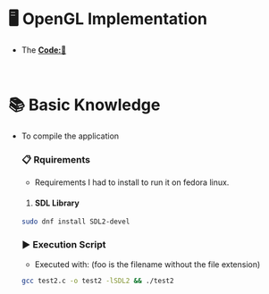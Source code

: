 # 🖥️ OpenGL Implementation
- The **[Code:📑](../C/OpenGL/test2.c)**

&nbsp;

# 📚 Basic Knowledge
- To compile the application 
    ### 📋 Rquirements
    - Requirements I had to install to run it on fedora linux.
    1. #### SDL Library
    ```bash
    sudo dnf install SDL2-devel
    ```

    ### ▶️ Execution Script
    - Executed with: (foo is the filename without the file extension)
    ```bash
    gcc test2.c -o test2 -lSDL2 && ./test2
    ```